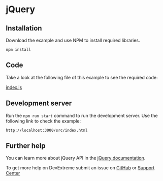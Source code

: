 # jQuery

## Installation

Download the example and use NPM to install required libraries.

```
npm install
```

## Code

Take a look at the following file of this example to see the required code:

[index.js](https://github.com/DevExpress-Examples/DevExtreme-How-to-create-a-date-range-picker/blob/22.1.6%2B/jQuery/src/index.js)

## Development server

Run the `npm run start` command to run the development server. Use the following link to check the example:
```
http://localhost:3000/src/index.html
```

## Further help

You can learn more about jQuery API in the [jQuery documentation](https://api.jquery.com/).

To get more help on DevExtreme submit an issue on [GitHub](https://github.com/DevExpress/devextreme/issues) or [Support Center](https://www.devexpress.com/Support/Center/Question/Create)

